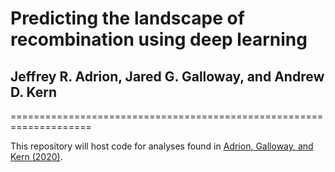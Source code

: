 # Predicting the landscape of recombination using deep learning
## Jeffrey R. Adrion, Jared G. Galloway, and Andrew D. Kern
====================================================================

This repository will host code for analyses found in [Adrion, Galloway, and Kern (2020)](https://academic.oup.com/mbe/advance-article/doi/10.1093/molbev/msaa038/5741419).
